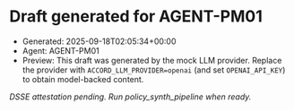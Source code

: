 <!--
provenance:
  _type: https://in-toto.io/Statement/v0.1
  subject:
  - name: bus/daily/gedi.md
    digest: {}
  predicateType: https://accord.ai/schemas/bus-summary@v1
  predicate:
    produced_by:
      agent_id: AGENT-PM01
      agent_role: Policy Mediator
      coach_id: AGENT-OPS01
    process:
      toolchain:
      - name: accord.orchestrator
        version: 0.4.0-dev0
      mcp_sessions: []
    materials: []
  signers:
  - id: AGENT-PM01
    signature_ref: attestations/AGENT-PM01/gedi.md.dsse
-->

# Draft generated for AGENT-PM01

- Generated: 2025-09-18T02:05:34+00:00
- Agent: AGENT-PM01
- Preview:  This draft was generated by the mock LLM provider. Replace the provider with `ACCORD_LLM_PROVIDER=openai` (and set `OPENAI_API_KEY`) to obtain model-backed content.

_DSSE attestation pending. Run policy_synth_pipeline when ready._
